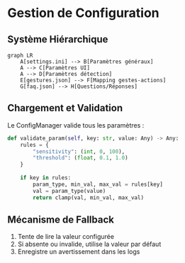 # Gestion de Configuration

## Système Hiérarchique

```
graph LR
    A[settings.ini] --> B[Paramètres généraux]
    A --> C[Paramètres UI]
    A --> D[Paramètres détection]
    E[gestures.json] --> F[Mapping gestes-actions]
    G[faq.json] --> H[Questions/Réponses]
```

## Chargement et Validation

Le ConfigManager valide tous les paramètres :

```python
def validate_param(self, key: str, value: Any) -> Any:
    rules = {
        "sensitivity": (int, 0, 100),
        "threshold": (float, 0.1, 1.0)
    }
    
    if key in rules:
        param_type, min_val, max_val = rules[key]
        val = param_type(value)
        return clamp(val, min_val, max_val)
```

## Mécanisme de Fallback

1. Tente de lire la valeur configurée
2. Si absente ou invalide, utilise la valeur par défaut
3. Enregistre un avertissement dans les logs
